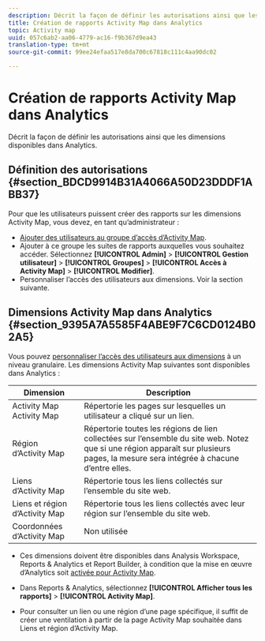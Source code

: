 ```yaml
---
description: Décrit la façon de définir les autorisations ainsi que les dimensions disponibles dans Analytics.
title: Création de rapports Activity Map dans Analytics
topic: Activity map
uuid: 057c6ab2-aa06-4779-ac16-f9b367d9ea43
translation-type: tm+mt
source-git-commit: 99ee24efaa517e8da700c67818c111c4aa90dc02

---
```



# Création de rapports Activity Map dans Analytics

Décrit la façon de définir les autorisations ainsi que les dimensions disponibles dans Analytics.

## Définition des autorisations {#section_BDCD9914B31A4066A50D23DDDF1ABB37}

Pour que les utilisateurs puissent créer des rapports sur les dimensions Activity Map, vous devez, en tant qu’administrateur :

* [Ajouter des utilisateurs au groupe d’accès d’Activity Map](/help/analyze/activity-map/activitymap-getting-started/activitymap-getting-started-admins/activitymap-enable.md).
* Ajouter à ce groupe les suites de rapports auxquelles vous souhaitez accéder. Sélectionnez **[!UICONTROL Admin]** &gt; **[!UICONTROL Gestion utilisateur]** &gt; **[!UICONTROL Groupes]** &gt; **[!UICONTROL Accès à Activity Map]** &gt; **[!UICONTROL Modifier]**.
* Personnaliser l’accès des utilisateurs aux dimensions. Voir la section suivante.

## Dimensions Activity Map dans Analytics {#section_9395A7A5585F4ABE9F7C6CD0124B02A5}

Vous pouvez [personnaliser l’accès des utilisateurs aux dimensions](https://marketing.adobe.com/resources/help/en_US/reference/groups-dimensions.html) à un niveau granulaire. Les dimensions Activity Map suivantes sont disponibles dans Analytics :

| Dimension | Description |
|---|---|
| Activity Map  Activity Map | Répertorie les pages sur lesquelles un utilisateur a cliqué sur un lien. |
| Région d’Activity Map | Répertorie toutes les régions de lien collectées sur l’ensemble du site web. Notez que si une région apparaît sur plusieurs pages, la mesure sera intégrée à chacune d’entre elles. |
| Liens d’Activity Map | Répertorie tous les liens collectés sur l’ensemble du site web. |
| Liens et région d’Activity Map | Répertorie tous les liens collectés avec leur région sur l’ensemble du site web. |
| Coordonnées d’Activity Map | Non utilisée |

* Ces dimensions doivent être disponibles dans Analysis Workspace, Reports &amp; Analytics et Report Builder, à condition que la mise en œuvre d’Analytics soit  [activée pour Activity Map](/help/analyze/activity-map/activitymap-getting-started/activitymap-getting-started-admins/activitymap-enable.md).
* Dans Reports &amp; Analytics, sélectionnez **[!UICONTROL Afficher tous les rapports]** &gt; **[!UICONTROL Activity Map]**.

* Pour consulter un lien ou une région d’une page spécifique, il suffit de créer une ventilation à partir de la page Activity Map souhaitée dans Liens et région d’Activity Map.

